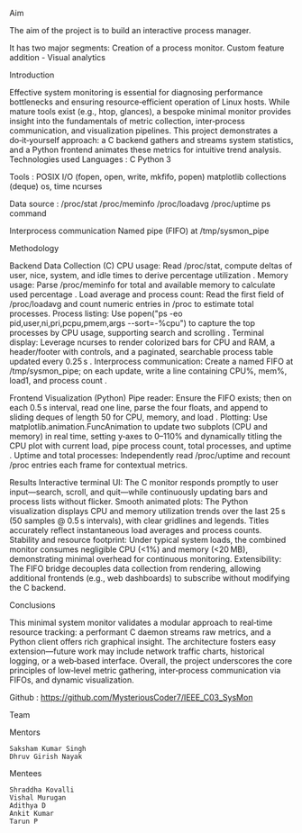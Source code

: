 Aim

The aim of the project is to build an interactive process manager.

It has two major segments:
    Creation of a process monitor.
    Custom feature addition - Visual analytics

Introduction

Effective system monitoring is essential for diagnosing performance bottlenecks and ensuring resource‑efficient operation of Linux hosts. While mature tools exist (e.g., htop, glances), a bespoke minimal monitor provides insight into the fundamentals of metric collection, inter‑process communication, and visualization pipelines. This project demonstrates a do‑it‑yourself approach: a C backend gathers and streams system statistics, and a Python frontend animates these metrics for intuitive trend analysis.
Technologies used
Languages :
    C
    Python 3

Tools :
    POSIX I/O (fopen, open, write, mkfifo, popen)
    matplotlib
    collections (deque)
    os, time
    ncurses

Data source :
    /proc/stat
    /proc/meminfo
    /proc/loadavg
    /proc/uptime
    ps command

Interprocess communication
    Named pipe (FIFO) at /tmp/sysmon_pipe

Methodology

Backend Data Collection (C)
    CPU usage: Read /proc/stat, compute deltas of user, nice, system, and idle times to derive percentage utilization .
    Memory usage: Parse /proc/meminfo for total and available memory to calculate used percentage .
    Load average and process count: Read the first field of /proc/loadavg and count numeric entries in /proc to estimate total processes.
    Process listing: Use popen("ps -eo pid,user,ni,pri,pcpu,pmem,args --sort=-%cpu") to capture the top processes by CPU usage, supporting search and scrolling .
    Terminal display: Leverage ncurses to render colorized bars for CPU and RAM, a header/footer with controls, and a paginated, searchable process table updated every 0.25 s .
    Interprocess communication: Create a named FIFO at /tmp/sysmon_pipe; on each update, write a line containing CPU%, mem%, load1, and process count .

Frontend Visualization (Python)
    Pipe reader: Ensure the FIFO exists; then on each 0.5 s interval, read one line, parse the four floats, and append to sliding deques of length 50 for CPU, memory, and load .
    Plotting: Use matplotlib.animation.FuncAnimation to update two subplots (CPU and memory) in real time, setting y‑axes to 0–110% and dynamically titling the CPU plot with current load, pipe process count, total processes, and uptime .
    Uptime and total processes: Independently read /proc/uptime and recount /proc entries each frame for contextual metrics.

Results
    Interactive terminal UI: The C monitor responds promptly to user input—search, scroll, and quit—while continuously updating bars and process lists without flicker.
    Smooth animated plots: The Python visualization displays CPU and memory utilization trends over the last 25 s (50 samples @ 0.5 s intervals), with clear gridlines and legends. Titles accurately reflect instantaneous load averages and process counts.
    Stability and resource footprint: Under typical system loads, the combined monitor consumes negligible CPU (<1%) and memory (<20 MB), demonstrating minimal overhead for continuous monitoring.
    Extensibility: The FIFO bridge decouples data collection from rendering, allowing additional frontends (e.g., web dashboards) to subscribe without modifying the C backend.

Conclusions

This minimal system monitor validates a modular approach to real‑time resource tracking: a performant C daemon streams raw metrics, and a Python client offers rich graphical insight. The architecture fosters easy extension—future work may include network traffic charts, historical logging, or a web‑based interface. Overall, the project underscores the core principles of low‑level metric gathering, inter‑process communication via FIFOs, and dynamic visualization.

Github : https://github.com/MysteriousCoder7/IEEE_C03_SysMon

Team

Mentors

    Saksham Kumar Singh
    Dhruv Girish Nayak

Mentees

    Shraddha Kovalli
    Vishal Murugan
    Adithya D
    Ankit Kumar
    Tarun P
